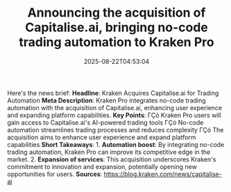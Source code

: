 ﻿---
title: "Announcing the acquisition of Capitalise.ai, bringing no-code trading automation to Kraken Pro"
date: "2025-08-22T04:53:04"
category: "Markets"
summary: ""
slug: "announcing the acquisition of capitaliseai bringing nocode t"
source_urls:
  - "https://blog.kraken.com/news/capitalise-ai"
seo:
  title: "Announcing the acquisition of Capitalise.ai, bringing no-code trading automation to Kraken Pro | Hash n Hedge"
  description: ""
  keywords: ["news", "markets", "brief"]
---
Here's the news brief:  **Headline**: Kraken Acquires Capitalise.ai for Trading Automation  **Meta Description**: Kraken Pro integrates no-code trading automation with the acquisition of Capitalise.ai, enhancing user experience and expanding platform capabilities.  **Key Points**: ΓÇó Kraken Pro users will gain access to Capitalise.ai's AI-powered trading tools ΓÇó No-code automation streamlines trading processes and reduces complexity ΓÇó The acquisition aims to enhance user experience and expand platform capabilities  **Short Takeaways**:  1. **Automation boost**: By integrating no-code trading automation, Kraken Pro can improve its competitive edge in the market. 2. **Expansion of services**: This acquisition underscores Kraken's commitment to innovation and expansion, potentially opening new opportunities for users.  **Sources**: https://blog.kraken.com/news/capitalise-ai 
